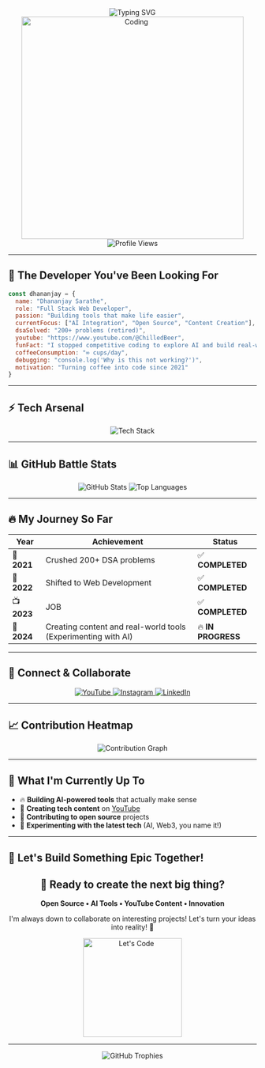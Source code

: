 <div align="center">
  <img src="https://readme-typing-svg.herokuapp.com?font=Fira+Code&weight=600&size=32&pause=1000&color=00D4FF&center=true&vCenter=true&width=700&height=120&lines=Hey+there!+I'm+Dhananjay+%F0%9F%91%8B;Full+Stack+Dev+%7C+AI+Explorer+%7C+Open+Source+Lover;Building+the+future%2C+one+commit+at+a+time+%F0%9F%9A%80" alt="Typing SVG" />
</div>

<div align="center">
  <img src="https://media.giphy.com/media/qgQUggAC3Pfv687qPC/giphy.gif" alt="Coding" width="450"/>
</div>

<div align="center">
  <img src="https://komarev.com/ghpvc/?username=DhananjaySarathe&style=flat-square&color=blue" alt="Profile Views" />
</div>

---

## 🚀 **The Developer You've Been Looking For**

```javascript
const dhananjay = {
  name: "Dhananjay Sarathe",
  role: "Full Stack Web Developer",
  passion: "Building tools that make life easier",
  currentFocus: ["AI Integration", "Open Source", "Content Creation"],
  dsaSolved: "200+ problems (retired)",
  youtube: "https://www.youtube.com/@ChilledBeer",
  funFact: "I stopped competitive coding to explore AI and build real-world tools",
  coffeeConsumption: "∞ cups/day",
  debugging: "console.log('Why is this not working?')",
  motivation: "Turning coffee into code since 2021"
}
```

---

## ⚡ **Tech Arsenal**

<div align="center">
  <img src="https://skillicons.dev/icons?i=react,nextjs,nodejs,express,mongodb,postgresql,tailwind,typescript,js,git,github,vscode,aws,docker,redis&theme=dark" alt="Tech Stack" />
</div>

---

## 📊 **GitHub Battle Stats**

<div align="center">
  <img src="https://github-readme-stats.vercel.app/api?username=DhananjaySarathe&show_icons=true&theme=tokyonight&hide_border=true&bg_color=0D1117&title_color=00D4FF&icon_color=00D4FF&text_color=FFFFFF" alt="GitHub Stats" />
  <img src="https://github-readme-stats.vercel.app/api/top-langs/?username=DhananjaySarathe&layout=compact&theme=tokyonight&hide_border=true&bg_color=0D1117&title_color=00D4FF&text_color=FFFFFF" alt="Top Languages" />
</div>

---

## 🔥 **My Journey So Far**

<div align="center">

| Year | Achievement | Status |
|------|-------------|--------|
| 🎯 **2021** | Crushed 200+ DSA problems | ✅ **COMPLETED** |
| 🤖 **2022** | Shifted to Web Development | ✅ **COMPLETED** |
| 📺 **2023** | JOB | ✅ **COMPLETED** |
| 🚀 **2024** | Creating content and real-world tools (Experimenting with AI) | 🔥 **IN PROGRESS** |

</div>

---

## 🌟 **Connect & Collaborate**

<div align="center">
  <a href="https://www.youtube.com/@ChilledBeer">
    <img src="https://img.shields.io/badge/YouTube-FF0000?style=for-the-badge&logo=youtube&logoColor=white" alt="YouTube" />
  </a>
  <a href="https://www.instagram.com/chilledbeer1211/">
    <img src="https://img.shields.io/badge/Instagram-E4405F?style=for-the-badge&logo=instagram&logoColor=white" alt="Instagram" />
  </a>
  <a href="https://www.linkedin.com/in/dhananjay-sarathe-835434149/">
    <img src="https://img.shields.io/badge/LinkedIn-0077B5?style=for-the-badge&logo=linkedin&logoColor=white" alt="LinkedIn" />
  </a>
</div>

---

## 📈 **Contribution Heatmap**

<div align="center">
  <img src="https://github-readme-activity-graph.vercel.app/graph?username=DhananjaySarathe&theme=react-dark&hide_border=true&bg_color=0D1117&color=00D4FF&line=00D4FF&point=FFFFFF" alt="Contribution Graph" />
</div>

---

## 🎯 **What I'm Currently Up To**

- 🔥 **Building AI-powered tools** that actually make sense
- 🎥 **Creating tech content** on [YouTube](https://www.youtube.com/@ChilledBeer)
- 🌟 **Contributing to open source** projects
- 🚀 **Experimenting with the latest tech** (AI, Web3, you name it!)

---

## 💬 **Let's Build Something Epic Together!**

<div align="center">
  <h2>🚀 Ready to create the next big thing?</h2>
  <p><strong>Open Source • AI Tools • YouTube Content • Innovation</strong></p>
  <p>I'm always down to collaborate on interesting projects! Let's turn your ideas into reality! 🤝</p>
  
  <img src="https://media.giphy.com/media/LnKonfpQhRgv6/giphy.gif" alt="Let's Code" width="200"/>
</div>

---

<div align="center">
  <img src="https://github-profile-trophy.vercel.app/?username=DhananjaySarathe&theme=darkhub&no-frame=true&no-bg=true&margin-w=4" alt="GitHub Trophies" />
</div>
